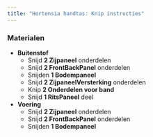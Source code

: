 ```yaml
---
title: "Hortensia handtas: Knip instructies"
---
```


### Materialen

- **Buitenstof**
  - Snijd **2 Zijpaneel** onderdelen
  - Snijd **2 FrontBackPanel** onderdelen
  - Snijden **1 Bodempaneel**
  - Snijd **2 ZijpaneelVersterking** onderdelen
  - Knip **2 Onderdelen voor band**
  - Snijd **1 RitsPaneel** deel
- **Voering**
  - Snijd **2 Zijpaneel** onderdelen
  - Snijd **2 FrontBackPanel** onderdelen
  - Snijden **1 Bodempaneel**
